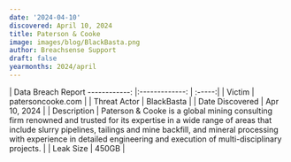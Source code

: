 ```yaml
---
date: '2024-04-10'
discovered: April 10, 2024
title: Paterson & Cooke
image: images/blog/BlackBasta.png
author: Breachsense Support
draft: false
yearmonths: 2024/april
---
```



| Data Breach Report
------------:     |:-------------:    | :-----:|
| Victim      | patersoncooke.com      | 
| Threat Actor      | BlackBasta      | 
| Date Discovered      | Apr 10, 2024      | 
| Description      | Paterson & Cooke is a global mining consulting firm renowned and trusted for its expertise in a wide range of areas that include slurry pipelines, tailings and mine backfill, and mineral processing with experience in detailed engineering and execution of multi-disciplinary projects.      | 
| Leak Size      | 450GB      | 

